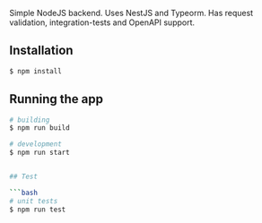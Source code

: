 Simple NodeJS backend. Uses NestJS and Typeorm. Has request validation, integration-tests and OpenAPI support.

## Installation

```bash
$ npm install
```

## Running the app

````bash
# building
$ npm run build

# development
$ npm run start


## Test

```bash
# unit tests
$ npm run test
````
